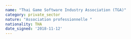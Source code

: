 ```yaml
---
name: "Thai Game Software Industry Association (TGA)"
category: private_sector
nature: "Association professionnelle "
nationality: THA
date_signed: '2018-11-12'
---
```

    